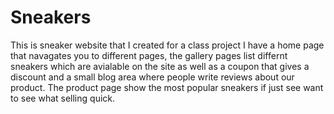 # Sneakers
This is sneaker website that I created for a class project I have a home page that navagates you to different pages, the gallery pages list differnt sneakers which are avialable on the site as well as a coupon that gives a discount and a small blog area where people write reviews about our product. The product page show the most popular sneakers if just see want to see what selling quick.

